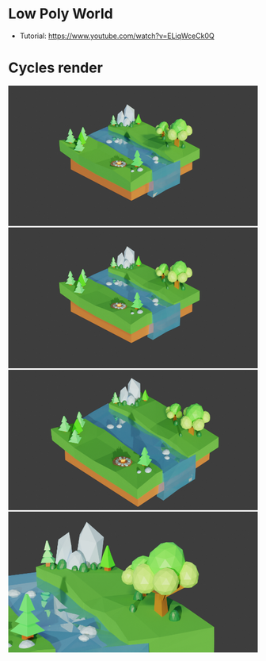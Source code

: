 # Low Poly World

- Tutorial: https://www.youtube.com/watch?v=ELiqWceCk0Q

# Cycles render

<img src="cycles.png" />

<img src="cycles2.png" />

<img src="cycles3.png" />

<img src="cycles4.png" />
